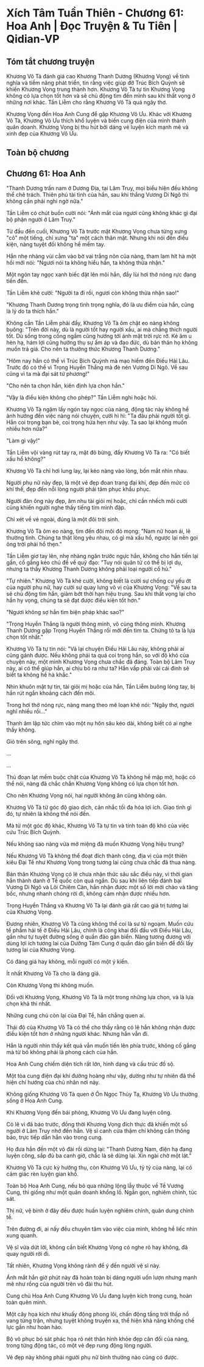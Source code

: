 # Xích Tâm Tuần Thiên - Chương 61: Hoa Anh | Đọc Truyện & Tu Tiên | Qidian-VP



## Tóm tắt chương truyện

Khương Vô Tà đánh giá cao Khương Thanh Dương (Khương Vọng) về tình nghĩa và tiềm năng phát triển, tin rằng việc giúp đỡ Trúc Bích Quỳnh sẽ khiến Khương Vọng trung thành hơn. Khương Vô Tà tự tin Khương Vọng không có lựa chọn tốt hơn và sẽ chủ động tìm đến mình sau khi thất vọng ở những nơi khác. Tần Liễm cho rằng Khương Vô Tà quá ngây thơ.

Khương Vọng đến Hoa Anh Cung để gặp Khương Vô Ưu. Khác với Khương Vô Tà, Khương Vô Ưu thích khổ luyện và biến cung điện của mình thành quân doanh. Khương Vọng bị thu hút bởi dáng vẻ luyện kích mạnh mẽ và xinh đẹp của Khương Vô Ưu.


## Toàn bộ chương

## Chương 61: Hoa Anh

"Thanh Dương trấn nam ở Dương Địa, tại Lâm Truy, mọi biểu hiện đều không thể chê trách. Thiên phú tài tình của hắn, sau khi thắng Vương Di Ngô thì không cần phải nghi ngờ nữa."

Tần Liễm có chút buồn cười nói: "Ánh mắt của ngươi cũng không khác gì đại bộ phận người ở Lâm Truy."

Từ đầu đến cuối, Khương Vô Tà trước mặt Khương Vọng chưa từng xưng "cô" một tiếng, chỉ xưng "ta" một cách thân mật. Nhưng khi nói đến điều kiện, nàng tuyệt đối không hề mềm tay.

Hắn nhẹ nhàng vùi cằm vào bờ vai trắng nõn của nàng, tham lam hít hà một hồi mới nói: "Ngươi nói ta không hiểu hắn, ta không thừa nhận."

Một ngón tay ngọc xanh biếc đặt lên môi hắn, đẩy lùi hơi thở nóng rực đang tiến đến.

Tần Liễm khẽ cười: "Người ta đi rồi, ngươi còn không thừa nhận sao!"

"Khương Thanh Dương trọng tình trọng nghĩa, đó là ưu điểm của hắn, cũng là lý do ta thích hắn."

Không cần Tần Liễm phải đẩy, Khương Vô Tà ôm chặt eo nàng không buông: "Trên đời này, dù là người tốt hay người xấu, ai mà chẳng thích người tốt. Dù sống trong cống ngầm cũng hướng tới ánh mặt trời rực rỡ. Kẻ âm u hèn hạ, hám lợi cũng hưởng thụ sự ấm áp và đạo đức, dù bản thân họ không muốn trả giá. Cho nên ta thưởng thức Khương Thanh Dương."

"Hôm nay hắn có thể vì Trúc Bích Quỳnh mà mạo hiểm đến Điếu Hải Lâu. Trước đó có thể vì Trọng Huyền Thắng mà đè nén Vương Di Ngô. Về sau cũng vì ta mà đại sát tứ phương!"

"Cho nên ta chọn hắn, kiên định lựa chọn hắn."

"Vậy là điều kiện không cho phép?" Tần Liễm nghi hoặc hỏi.

Khương Vô Tà ngậm lấy ngón tay ngọc của nàng, động tác này không hề ảnh hưởng đến việc nàng nói chuyện, cười hì hì: "Ta đâu phải người tốt gì. Hắn coi trọng bạn bè, coi trọng hứa hẹn như vậy. Ta sao lại không muốn nhiều hơn nữa?"

"Làm gì vậy!"

Tần Liễm vội vàng rút tay ra, mặt đỏ bừng, đẩy Khương Vô Tà ra: "Có biết xấu hổ không?"

Khương Vô Tà chỉ hơi lung lay, lại kéo nàng vào lòng, bốn mắt nhìn nhau.

Người phụ nữ này đẹp, là một vẻ đẹp đoan trang đại khí, đẹp đến mức có khí thế, đẹp đến nỗi lòng người phải tâm phục khẩu phục.

Người đàn ông này đẹp, âm nhu tài giỏi mị hoặc, chỉ cần nhếch môi cười cũng khiến người nghe thấy tiếng tim mình đập.

Chỉ xét về vẻ ngoài, đúng là một đôi trời sinh.

Khương Vô Tà ôm eo nàng, tìm đến đôi môi đỏ mọng: "Nam nữ hoan ái, lẽ thường tình. Chúng ta thật lòng yêu nhau, có gì mà xấu hổ, ngược lại nên gọi ông trời phải hổ thẹn."

Tần Liễm giơ tay lên, nhẹ nhàng ngăn trước ngực hắn, không cho hắn tiến lại gần, cố gắng kéo chủ đề về quỹ đạo: "Tuy nói quân tử có thể bị lợi dụ, nhưng ta thấy Khương Thanh Dương không phải loại người cổ hủ."

"Tự nhiên." Khương Vô Tà khẽ cười, không biết là cười sự chống cự yếu ớt của người phụ nữ, hay cười sự quay lưng vô vị của Khương Vọng: "Về sau ta sẽ chủ động tìm hắn, giảm bớt thời hạn hiệu trung. Sau khi thất vọng lại cho hắn hy vọng, chúng ta sẽ đạt được điều kiện tốt hơn."

"Ngươi không sợ hắn tìm biện pháp khác sao?"

"Trọng Huyền Thắng là người thông minh, vô cùng thông minh. Khương Thanh Dương gặp Trọng Huyền Thắng rồi mới đến tìm ta. Chứng tỏ ta là lựa chọn tốt nhất."

Khương Vô Tà tự tin nói: "Vả lại chuyện Điếu Hải Lâu này, không phải ai cũng gánh được. Nếu không phải ta quá coi trọng hắn, so với độ khó của chuyện này, một mình Khương Vọng chưa chắc đã đáng. Toàn bộ Lâm Truy này, ai có thể giúp hắn, ai chịu bỏ ra như ta? Hắn vấp phải vài cái đinh sẽ biết ta không hề hà khắc."

Nhìn khuôn mặt tự tin, tài giỏi mị hoặc của hắn, Tần Liễm buông lỏng tay, bị hắn rút ngắn khoảng cách đến môi.

Trong hơi thở nóng rực, nàng mang theo mê loạn khẽ nói: "Ngây thơ, ngươi nghĩ nhiều rồi..."

Thanh âm lập tức chìm vào một nụ hôn sâu kéo dài, không biết có ai nghe thấy không.

Gió trên sông, nghĩ ngây thơ.

...

...

Thủ đoạn lạt mềm buộc chặt của Khương Vô Tà không hề mập mờ, hoặc có thể nói, nàng đã chắc chắn Khương Vọng không có lựa chọn tốt hơn.

Cho nên Khương Vọng nói, hai người không ân cũng không oán.

Khương Vô Tà từ góc độ giao dịch, cân nhắc tối đa hóa lợi ích. Giao tình gì đó, tự nhiên là không thể nói đến.

Mà từ một góc độ khác, Khương Vô Tà tự tin và tính toán độ khó của việc cứu Trúc Bích Quỳnh.

Nếu không sao nàng vừa mở miệng đã muốn Khương Vọng hiệu trung?

Nếu Khương Vô Tà không thể đoạt đích thành công, địa vị của một thiên kiêu Đại Tề như Khương Vọng trong tương lai cũng chưa chắc đã thua nàng.

Bản thân Khương Vọng có lẽ chưa nhận thức sâu sắc điều này, vì thời gian hắn thành danh ở Tề quốc còn quá ngắn. Dù sau khi liên tiếp đánh bại Vương Di Ngô và Lôi Chiêm Càn, hắn nhận được một số lời mời chào và tâng bốc, nhưng nhanh chóng rời đi, không cảm nhận được nhiều hơn.

Trọng Huyền Thắng và Khương Vô Tà lại đánh giá rất cao giá trị tương lai của Khương Vọng.

Đương nhiên, Khương Vô Tà cũng không thể coi là sư tử ngoạm. Muốn cứu tế phẩm hải tế ở Điếu Hải Lâu, chính là công khai đối đầu với Điếu Hải Lâu, gần như tự tuyệt đường sống ở quần đảo gần biển. Nàng tương đương với dùng lợi ích tương lai của Dưỡng Tâm Cung ở quần đảo gần biển để đổi lấy tương lai của Khương Vọng.

Có đáng giá hay không, mỗi người có một ý kiến.

Ít nhất Khương Vô Tà cho là đáng giá.

Còn Khương Vọng thì không muốn.

Đối với Khương Vọng, Khương Vô Tà là một trong những lựa chọn, và là lựa chọn khả thi nhất.

Những cung chủ còn lại của Đại Tề, hắn chẳng quen ai.

Thái độ của Khương Vô Tà có thể cho thấy rằng có lẽ hắn không nhận được điều kiện tốt hơn ở những người khác. Nhưng hắn vẫn đi.

Hắn là người nhìn thấy kết quả vẫn muốn tiến lên phía trước, không cố gắng mà từ bỏ không phải là phong cách của hắn.

Hoa Anh Cung chiếm diện tích rất lớn, hình dạng và cấu trúc đồ sộ.

Một tòa cung điện đại khí đường hoàng như vậy, dường như tự nhiên đã thể hiện chí hướng của chủ nhân nơi này.

Không giống Khương Vô Tà quen ở Ôn Ngọc Thủy Tạ, Khương Vô Ưu thường sống ở Hoa Anh Cung.

Khi Khương Vọng đến bái phỏng, Khương Vô Ưu đang luyện công.

Có lẽ vì đã báo trước, đồng thời Khương Vọng đích thực đã khiến một số người ở Lâm Truy nhớ đến hắn. Vệ sĩ canh cửa thậm chí không cần thông báo, trực tiếp dẫn hắn vào trong cung.

Họ đưa hắn đến một võ đài rồi dừng lại: "Thanh Dương Nam, điện hạ đang luyện công, sắp đủ ba canh giờ, chắc là sẽ dừng lại. Xin ngài chờ một lát."

Khương Vô Tà cực kỳ hưởng thụ, còn Khương Vô Ưu, tỷ tỷ của nàng, lại có cảm giác rèn luyện gian khổ.

Toàn bộ Hoa Anh Cung, nếu bỏ qua những lộng lẫy thuộc về Tề Vương Cung, thì giống như một quân doanh khổng lồ. Ngắn gọn, nghiêm chỉnh, túc sát.

Thị nữ, vệ binh ở đây đều được huấn luyện nghiêm chỉnh, quân dung chỉnh tề.

Trên đường đi, ai nấy đều chuyên tâm vào việc của mình, không hề liếc nhìn xung quanh.

Vệ sĩ vừa dứt lời, không cần biết Khương Vọng có nghe rõ hay không, đã quay người rời đi.

Tất nhiên, Khương Vọng không rảnh để ý đến người vệ sĩ này.

Ánh mắt hắn giờ phút này đã hoàn toàn bị dáng người uốn lượn nhưng mạnh mẽ như rồng của người trên võ đài thu hút.

Cung chủ Hoa Anh Cung Khương Vô Ưu đang luyện kích trong cung, hoàn toàn quên mình.

Một cây họa kích như khuấy động phong lôi, chấn động tầng trời thấp nổ vang từng trận, nhưng tuyệt không truyền xa, thể hiện khả năng khống chế lực gần như hoàn hảo.

Bộ võ phục bó sát phác họa rõ nét thân hình khỏe đẹp cân đối của nàng, trong từng động tác, có một vẻ đẹp rung động lòng người.

Vẻ đẹp này không phải người phụ nữ bình thường nào cũng có được.